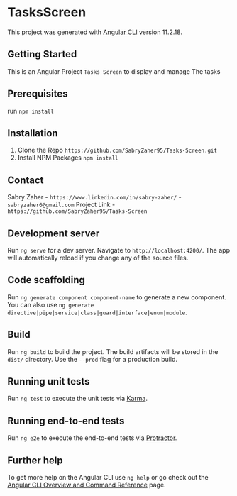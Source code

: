 # TasksScreen

This project was generated with [Angular CLI](https://github.com/angular/angular-cli) version 11.2.18.

## Getting Started

This is an Angular Project `Tasks Screen` to display and manage The tasks 

## Prerequisites

run `npm install`

## Installation

1. Clone the Repo `https://github.com/SabryZaher95/Tasks-Screen.git`
2. Install NPM Packages `npm install`

## Contact

Sabry Zaher - `https://www.linkedin.com/in/sabry-zaher/` - `sabryzaher6@gmail.com`
Project Link - `https://github.com/SabryZaher95/Tasks-Screen`

## Development server

Run `ng serve` for a dev server. Navigate to `http://localhost:4200/`. The app will automatically reload if you change any of the source files.

## Code scaffolding

Run `ng generate component component-name` to generate a new component. You can also use `ng generate directive|pipe|service|class|guard|interface|enum|module`.

## Build

Run `ng build` to build the project. The build artifacts will be stored in the `dist/` directory. Use the `--prod` flag for a production build.

## Running unit tests

Run `ng test` to execute the unit tests via [Karma](https://karma-runner.github.io).

## Running end-to-end tests

Run `ng e2e` to execute the end-to-end tests via [Protractor](http://www.protractortest.org/).

## Further help

To get more help on the Angular CLI use `ng help` or go check out the [Angular CLI Overview and Command Reference](https://angular.io/cli) page.
